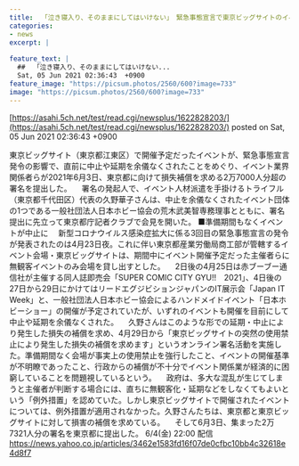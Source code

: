 ```yaml
---
title:  「泣き寝入り、そのままにしてはいけない」　緊急事態宣言で東京ビッグサイトのイベント直前中止、補償求め都に署名提出  
categories:
- news
excerpt: |
  
feature_text: |
  ##  「泣き寝入り、そのままにしてはいけない...
  Sat, 05 Jun 2021 02:36:43  +0900
feature_image: "https://picsum.photos/2560/600?image=733"
image: "https://picsum.photos/2560/600?image=733"
---
```


[https://asahi.5ch.net/test/read.cgi/newsplus/1622828203/](https://asahi.5ch.net/test/read.cgi/newsplus/1622828203/)
posted on Sat, 05 Jun 2021 02:36:43  +0900

<!--more-->

東京ビッグサイト（東京都江東区）で開催予定だったイベントが、緊急事態宣言発令の影響で、直前に中止や延期を余儀なくされたことをめぐり、イベント業界関係者らが2021年6月3日、東京都に向けて損失補償を求める2万7000人分超の署名を提出した。 　署名の発起人で、イベント人材派遣を手掛けるトライフル（東京都千代田区）代表の久野華子さんは、中止を余儀なくされたイベント団体の1つである一般社団法人日本ホビー協会の荒木武美智専務理事とともに、署名提出に先立って東京都庁記者クラブで会見を開いた。 ■準備期間もなくイベントが中止に 　新型コロナウイルス感染症拡大に係る3回目の緊急事態宣言の発令が発表されたのは4月23日夜。これに伴い東京都産業労働局商工部が管轄するイベント会場・東京ビッグサイトは、期間中にイベント開催予定だった主催者らに無観客イベントのみ会場を貸し出すとした。 　2日後の4月25日は赤ブーブー通信社が主催する同人誌即売会「SUPER COMIC CITY GYU!!　2021」、4日後の27日から29日にかけてはリードエグジビションジャパンのIT展示会「Japan IT Week」と、一般社団法人日本ホビー協会によるハンドメイドイベント「日本ホビーショー」の開催が予定されていたが、いずれのイベントも開催を目前にして中止や延期を余儀なくされた。 　久野さんはこのような形での延期・中止により発生した損失の補償を求め、4月29日から「東京ビッグサイトの突然の使用禁止により発生した損失の補償を求めます」というオンライン署名活動を実施した。準備期間なく会場が事実上の使用禁止を強行したこと、イベントの開催基準が不明瞭であったこと、行政からの補償が不十分でイベント関係業が経済的に困窮していることを問題視しているという。 　政府は、多大な混乱が生じてしまうと主催者が判断する場合には、直ちに無観客化・延期などをしなくてもよいという「例外措置」を認めていた。しかし東京ビッグサイトで開催されたイベントについては、例外措置が適用されなかった。久野さんたちは、東京都と東京ビッグサイトに対して損害の補償を求めている。 　そして6月3日、集まった2万7321人分の署名を東京都に提出した。 6/4(金) 22:00 配信 https://news.yahoo.co.jp/articles/3462e1583fd16f07de0cfbc10bb4c32618e4d8f7

